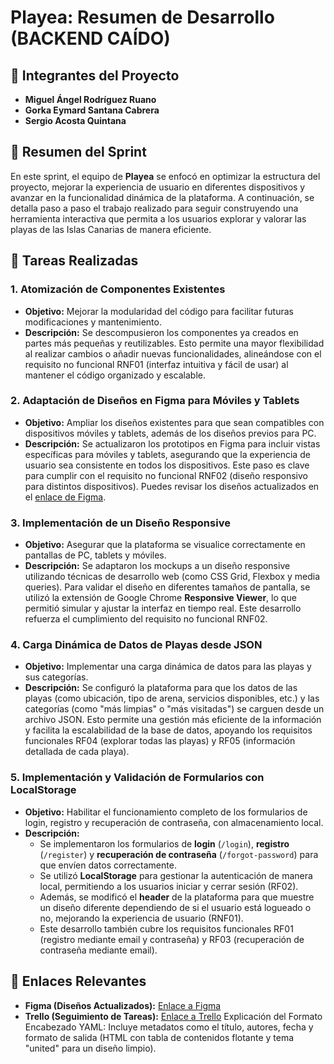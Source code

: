 # Playea: Resumen de Desarrollo (BACKEND CAÍDO)

## 📌 Integrantes del Proyecto

- **Miguel Ángel Rodríguez Ruano**  
- **Gorka Eymard Santana Cabrera**  
- **Sergio Acosta Quintana**

## 📝 Resumen del Sprint

En este sprint, el equipo de **Playea** se enfocó en optimizar la estructura del proyecto, mejorar la experiencia de usuario en diferentes dispositivos y avanzar en la funcionalidad dinámica de la plataforma. A continuación, se detalla paso a paso el trabajo realizado para seguir construyendo una herramienta interactiva que permita a los usuarios explorar y valorar las playas de las Islas Canarias de manera eficiente.

## 🚀 Tareas Realizadas

### 1. Atomización de Componentes Existentes

- **Objetivo:** Mejorar la modularidad del código para facilitar futuras modificaciones y mantenimiento.  
- **Descripción:** Se descompusieron los componentes ya creados en partes más pequeñas y reutilizables. Esto permite una mayor flexibilidad al realizar cambios o añadir nuevas funcionalidades, alineándose con el requisito no funcional RNF01 (interfaz intuitiva y fácil de usar) al mantener el código organizado y escalable.

### 2. Adaptación de Diseños en Figma para Móviles y Tablets

- **Objetivo:** Ampliar los diseños existentes para que sean compatibles con dispositivos móviles y tablets, además de los diseños previos para PC.  
- **Descripción:** Se actualizaron los prototipos en Figma para incluir vistas específicas para móviles y tablets, asegurando que la experiencia de usuario sea consistente en todos los dispositivos. Este paso es clave para cumplir con el requisito no funcional RNF02 (diseño responsivo para distintos dispositivos). Puedes revisar los diseños actualizados en el [enlace de Figma](https://www.figma.com/design/r6Gxqsy8sfzuwfJZOIexKR/Playea.com?node-id=0-1&t=liIOWVMREdWDgDs7-1).

### 3. Implementación de un Diseño Responsive

- **Objetivo:** Asegurar que la plataforma se visualice correctamente en pantallas de PC, tablets y móviles.  
- **Descripción:** Se adaptaron los mockups a un diseño responsive utilizando técnicas de desarrollo web (como CSS Grid, Flexbox y media queries). Para validar el diseño en diferentes tamaños de pantalla, se utilizó la extensión de Google Chrome **Responsive Viewer**, lo que permitió simular y ajustar la interfaz en tiempo real. Este desarrollo refuerza el cumplimiento del requisito no funcional RNF02.

### 4. Carga Dinámica de Datos de Playas desde JSON

- **Objetivo:** Implementar una carga dinámica de datos para las playas y sus categorías.  
- **Descripción:** Se configuró la plataforma para que los datos de las playas (como ubicación, tipo de arena, servicios disponibles, etc.) y las categorías (como "más limpias" o "más visitadas") se carguen desde un archivo JSON. Esto permite una gestión más eficiente de la información y facilita la escalabilidad de la base de datos, apoyando los requisitos funcionales RF04 (explorar todas las playas) y RF05 (información detallada de cada playa).

### 5. Implementación y Validación de Formularios con LocalStorage

- **Objetivo:** Habilitar el funcionamiento completo de los formularios de login, registro y recuperación de contraseña, con almacenamiento local.  
- **Descripción:**  
  - Se implementaron los formularios de **login** (`/login`), **registro** (`/register`) y **recuperación de contraseña** (`/forgot-password`) para que envíen datos correctamente.  
  - Se utilizó **LocalStorage** para gestionar la autenticación de manera local, permitiendo a los usuarios iniciar y cerrar sesión (RF02).  
  - Además, se modificó el **header** de la plataforma para que muestre un diseño diferente dependiendo de si el usuario está logueado o no, mejorando la experiencia de usuario (RNF01).  
  - Este desarrollo también cubre los requisitos funcionales RF01 (registro mediante email y contraseña) y RF03 (recuperación de contraseña mediante email).

## 🔗 Enlaces Relevantes

- **Figma (Diseños Actualizados):** [Enlace a Figma](https://www.figma.com/design/r6Gxqsy8sfzuwfJZOIexKR/Playea.com?node-id=0-1&t=liIOWVMREdWDgDs7-1)  
- **Trello (Seguimiento de Tareas):** [Enlace a Trello](https://trello.com/b/le5wbuMa/playea)
Explicación del Formato
Encabezado YAML: Incluye metadatos como el título, autores, fecha y formato de salida (HTML con tabla de contenidos flotante y tema "united" para un diseño limpio).
